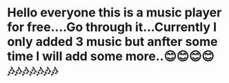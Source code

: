 # Hello everyone this is a music player for free....Go through it...Currently I only added 3 music but anfter some time I will add some more..😊😊😊😊🎶🎶🎶🎶🎶🎶🎶